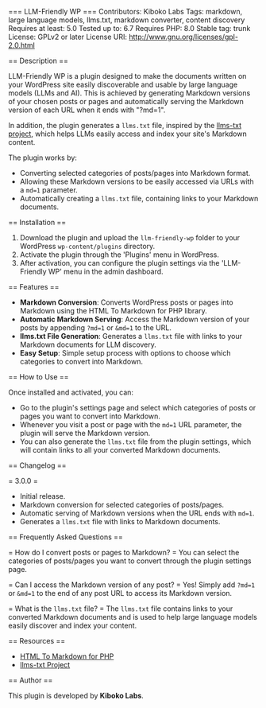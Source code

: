 === LLM-Friendly WP ===
Contributors: Kiboko Labs
Tags: markdown, large language models, llms.txt, markdown converter, content discovery
Requires at least: 5.0
Tested up to: 6.7
Requires PHP: 8.0
Stable tag: trunk
License: GPLv2 or later
License URI: http://www.gnu.org/licenses/gpl-2.0.html

== Description ==

LLM-Friendly WP is a plugin designed to make the documents written on your WordPress site easily discoverable and usable by large language models (LLMs and AI). This is achieved by generating Markdown versions of your chosen posts or pages and automatically serving the Markdown version of each URL when it ends with "?md=1".

In addition, the plugin generates a `llms.txt` file, inspired by the [llms-txt project](https://llmstxt.org/), which helps LLMs easily access and index your site's Markdown content.

The plugin works by:
- Converting selected categories of posts/pages into Markdown format.
- Allowing these Markdown versions to be easily accessed via URLs with a `md=1` parameter.
- Automatically creating a `llms.txt` file, containing links to your Markdown documents.

== Installation ==

1. Download the plugin and upload the `llm-friendly-wp` folder to your WordPress `wp-content/plugins` directory.
2. Activate the plugin through the 'Plugins' menu in WordPress.
3. After activation, you can configure the plugin settings via the 'LLM-Friendly WP' menu in the admin dashboard.

== Features ==

- **Markdown Conversion**: Converts WordPress posts or pages into Markdown using the HTML To Markdown for PHP library.
- **Automatic Markdown Serving**: Access the Markdown version of your posts by appending `?md=1` or `&md=1` to the URL.
- **llms.txt File Generation**: Generates a `llms.txt` file with links to your Markdown documents for LLM discovery.
- **Easy Setup**: Simple setup process with options to choose which categories to convert into Markdown.

== How to Use ==

Once installed and activated, you can:
- Go to the plugin's settings page and select which categories of posts or pages you want to convert into Markdown.
- Whenever you visit a post or page with the `md=1` URL parameter, the plugin will serve the Markdown version.
- You can also generate the `llms.txt` file from the plugin settings, which will contain links to all your converted Markdown documents.

== Changelog ==

= 3.0.0 =
* Initial release.
* Markdown conversion for selected categories of posts/pages.
* Automatic serving of Markdown versions when the URL ends with `md=1`.
* Generates a `llms.txt` file with links to Markdown documents.

== Frequently Asked Questions ==

= How do I convert posts or pages to Markdown? =
You can select the categories of posts/pages you want to convert through the plugin settings page.

= Can I access the Markdown version of any post? =
Yes! Simply add `?md=1` or `&md=1` to the end of any post URL to access its Markdown version.

= What is the `llms.txt` file? =
The `llms.txt` file contains links to your converted Markdown documents and is used to help large language models easily discover and index your content.

== Resources ==

- [HTML To Markdown for PHP](https://github.com/thephpleague/html-to-markdown)
- [llms-txt Project](https://llmstxt.org/)

== Author ==

This plugin is developed by **Kiboko Labs**.

